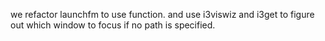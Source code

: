 we refactor launchfm to use function.
and use i3viswiz and i3get to figure out which window to focus if no path is specified.
